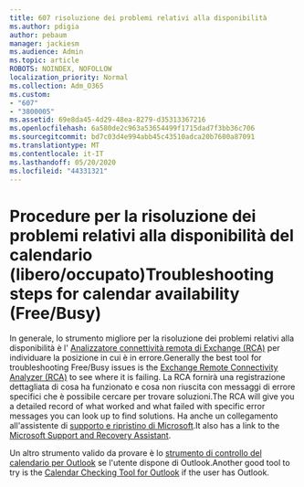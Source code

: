 ```yaml
---
title: 607 risoluzione dei problemi relativi alla disponibilità
ms.author: pdigia
author: pebaum
manager: jackiesm
ms.audience: Admin
ms.topic: article
ROBOTS: NOINDEX, NOFOLLOW
localization_priority: Normal
ms.collection: Adm_O365
ms.custom:
- "607"
- "3800005"
ms.assetid: 69e8da45-4d29-48ea-8279-d35313367216
ms.openlocfilehash: 6a580de2c963a53654499f1715dad7f3bb36c706
ms.sourcegitcommit: bd7c03d4e994abb45c43510adca20b7600a87091
ms.translationtype: MT
ms.contentlocale: it-IT
ms.lasthandoff: 05/20/2020
ms.locfileid: "44331321"
---
```

# <a name="troubleshooting-steps-for-calendar-availability-freebusy"></a><span data-ttu-id="8fe1b-102">Procedure per la risoluzione dei problemi relativi alla disponibilità del calendario (libero/occupato)</span><span class="sxs-lookup"><span data-stu-id="8fe1b-102">Troubleshooting steps for calendar availability (Free/Busy)</span></span>

<span data-ttu-id="8fe1b-103">In generale, lo strumento migliore per la risoluzione dei problemi relativi alla disponibilità è l' [Analizzatore connettività remota di Exchange (RCA)](https://testconnectivity.microsoft.com/Default.aspx?testId=freeBusy) per individuare la posizione in cui è in errore.</span><span class="sxs-lookup"><span data-stu-id="8fe1b-103">Generally the best tool for troubleshooting Free/Busy issues is the [Exchange Remote Connectivity Analyzer (RCA)](https://testconnectivity.microsoft.com/Default.aspx?testId=freeBusy) to see where it is failing.</span></span> <span data-ttu-id="8fe1b-104">La RCA fornirà una registrazione dettagliata di cosa ha funzionato e cosa non riuscita con messaggi di errore specifici che è possibile cercare per trovare soluzioni.</span><span class="sxs-lookup"><span data-stu-id="8fe1b-104">The RCA will give you a detailed record of what worked and what failed with specific error messages you can look up to find solutions.</span></span> <span data-ttu-id="8fe1b-105">Ha anche un collegamento all'assistente di [supporto e ripristino di Microsoft](https://diagnostics.office.com/).</span><span class="sxs-lookup"><span data-stu-id="8fe1b-105">It also has a link to the [Microsoft Support and Recovery Assistant](https://diagnostics.office.com/).</span></span>

<span data-ttu-id="8fe1b-106">Un altro strumento valido da provare è lo [strumento di controllo del calendario per Outlook](https://www.microsoft.com/download/details.aspx?id=28786) se l'utente dispone di Outlook.</span><span class="sxs-lookup"><span data-stu-id="8fe1b-106">Another good tool to try is the [Calendar Checking Tool for Outlook](https://www.microsoft.com/download/details.aspx?id=28786) if the user has Outlook.</span></span>
